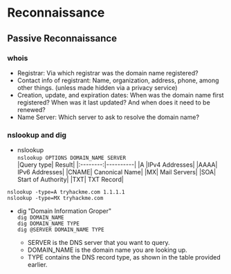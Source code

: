 # Reconnaissance

## Passive Reconnaissance
### whois
- Registrar: Via which registrar was the domain name registered?
- Contact info of registrant: Name, organization, address, phone, among other things. (unless made hidden via a privacy service)
- Creation, update, and expiration dates: When was the domain name first registered? When was it last updated? And when does it need to be renewed?
- Name Server: Which server to ask to resolve the domain name?

### nslookup and dig
- nslookup   
`nslookup OPTIONS DOMAIN_NAME SERVER`  
|Query type|	Result|
|:--------:|----------|
|A	|IPv4 Addresses|
|AAAA|	IPv6 Addresses|
|CNAME|	Canonical Name|
|MX|	Mail Servers|
|SOA|	Start of Authority|
|TXT|	TXT Record|  

`nslookup -type=A tryhackme.com 1.1.1.1`  
`nslookup -type=MX tryhackme.com`  

- dig "Domain Information Groper"  
`dig DOMAIN_NAME`  
`dig DOMAIN_NAME TYPE`   
`dig @SERVER DOMAIN_NAME TYPE`  

    - SERVER is the DNS server that you want to query.
    - DOMAIN_NAME is the domain name you are looking up.
    - TYPE contains the DNS record type, as shown in the table provided earlier.




